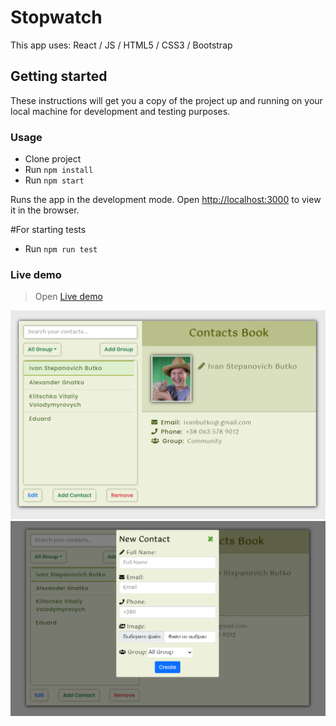 # Stopwatch

This app uses: React / JS / HTML5 / CSS3 / Bootstrap 

## Getting started

These instructions will get you a copy of the project up and running on your local machine for development and testing purposes.

### Usage
* Clone project
* Run `npm install`
* Run `npm start`

Runs the app in the development mode.
Open [http://localhost:3000](http://localhost:3000) to view it in the browser.

#For starting tests
* Run `npm run test`

### Live demo

> Open [Live demo](https://eduard-mychka.github.io/contacts-book/)

![cover for app](https://github.com/Eduard-Mychka/contacts-book/blob/main/ContactsBook.png "Cover of simple layout")
![cover for app](https://github.com/Eduard-Mychka/contacts-book/blob/main/ContactsBook2.png "Cover of simple layout")

